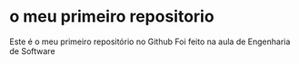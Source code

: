 # o meu primeiro repositorio
Este é o meu primeiro repositório no Github
Foi feito na aula de Engenharia de Software
